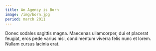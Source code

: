 ```yaml
---
title: An Agency is Born
image: /img/born.jpg
period: march 2011
---
```

Donec sodales sagittis magna. Maecenas ullamcorper, dui et placerat feugiat, eros pede varius nisi, condimentum viverra felis nunc et lorem. Nullam cursus lacinia erat.
